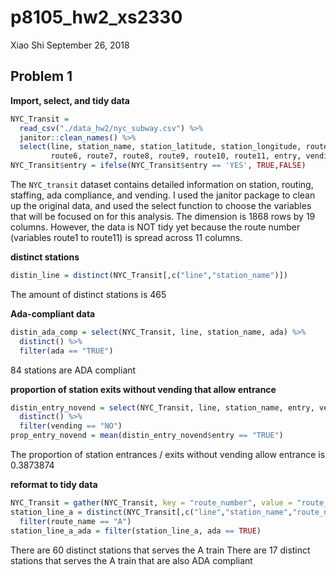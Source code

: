 p8105\_hw2\_xs2330
================
Xiao Shi
September 26, 2018

Problem 1
---------

**Import, select, and tidy data**

``` r
NYC_Transit = 
  read_csv("./data_hw2/nyc_subway.csv") %>%
  janitor::clean_names() %>%
  select(line, station_name, station_latitude, station_longitude, route1, route2, route3, route4, route5, 
         route6, route7, route8, route9, route10, route11, entry, vending, entrance_type, ada)
NYC_Transit$entry = ifelse(NYC_Transit$entry == 'YES', TRUE,FALSE)
```

The `NYC_transit` dataset contains detailed information on station, routing, staffing, ada compliance, and vending. I used the janitor package to clean up the original data, and used the select function to choose the variables that will be focused on for this analysis. The dimension is 1868 rows by 19 columns. However, the data is NOT tidy yet because the route number (variables route1 to route11) is spread across 11 columns.

**distinct stations**

``` r
distin_line = distinct(NYC_Transit[,c("line","station_name")])
```

The amount of distinct stations is 465

**Ada-compliant data**

``` r
distin_ada_comp = select(NYC_Transit, line, station_name, ada) %>%
  distinct() %>%
  filter(ada == "TRUE")
```

84 stations are ADA compliant

**proportion of station exits without vending that allow entrance**

``` r
distin_entry_novend = select(NYC_Transit, line, station_name, entry, vending) %>%
  distinct() %>%
  filter(vending == "NO")
prop_entry_novend = mean(distin_entry_novend$entry == "TRUE")
```

The proportion of station entrances / exits without vending allow entrance is 0.3873874

**reformat to tidy data**

``` r
NYC_Transit = gather(NYC_Transit, key = "route_number", value = "route_name", route1:route11)
station_line_a = distinct(NYC_Transit[,c("line","station_name","route_name","ada")]) %>%
  filter(route_name == "A")
station_line_a_ada = filter(station_line_a, ada == TRUE)
```

There are 60 distinct stations that serves the A train
There are 17 distinct stations that serves the A train that are also ADA compliant
